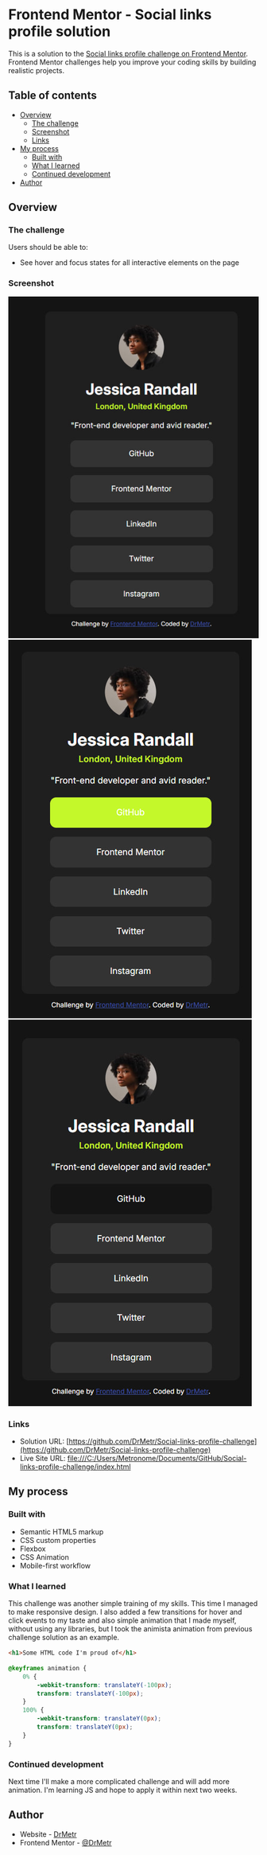 # Frontend Mentor - Social links profile solution

This is a solution to the [Social links profile challenge on Frontend Mentor](https://www.frontendmentor.io/challenges/social-links-profile-UG32l9m6dQ). Frontend Mentor challenges help you improve your coding skills by building realistic projects. 

## Table of contents

- [Overview](#overview)
  - [The challenge](#the-challenge)
  - [Screenshot](#screenshot)
  - [Links](#links)
- [My process](#my-process)
  - [Built with](#built-with)
  - [What I learned](#what-i-learned)
  - [Continued development](#continued-development)
- [Author](#author)

## Overview

### The challenge

Users should be able to:

- See hover and focus states for all interactive elements on the page

### Screenshot

<img src="./assets/images/screenshot1.jpg">
<img src="./assets/images/screenshot2.jpg">
<img src="./assets/images/screenshot3.jpg">

### Links

- Solution URL: [https://github.com/DrMetr/Social-links-profile-challenge](https://github.com/DrMetr/Social-links-profile-challenge)
- Live Site URL: [file:///C:/Users/Metronome/Documents/GitHub/Social-links-profile-challenge/index.html](file:///C:/Users/Metronome/Documents/GitHub/Social-links-profile-challenge/index.html)

## My process

### Built with

- Semantic HTML5 markup
- CSS custom properties
- Flexbox
- CSS Animation
- Mobile-first workflow

### What I learned

This challenge was another simple training of my skills. This time I managed to make responsive design. I also added a few transitions for hover and click events to my taste and also simple animation that I made myself, without using any libraries, but I took the animista animation from previous challenge solution as an example.

```html
<h1>Some HTML code I'm proud of</h1>
```
```css
@keyframes animation {
    0% {
        -webkit-transform: translateY(-100px);
        transform: translateY(-100px);
    }
    100% {
        -webkit-transform: translateY(0px); 
        transform: translateY(0px);
    }
}
```

### Continued development

Next time I'll make a more complicated challenge and will add more animation. I'm learning JS and hope to apply it within next two weeks.

## Author

- Website - [DrMetr](https://github.com/DrMetr)
- Frontend Mentor - [@DrMetr](https://www.frontendmentor.io/profile/DrMetr)
